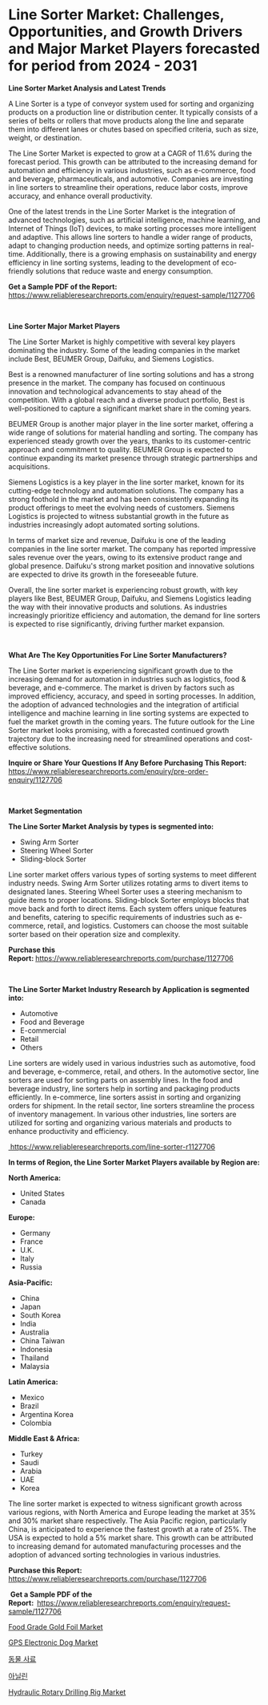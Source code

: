 <p><h1>Line Sorter Market: Challenges, Opportunities, and Growth Drivers and Major Market Players forecasted for period from 2024 - 2031</h1></p><p><strong>Line Sorter Market Analysis and Latest Trends</strong></p>
<p><p>A Line Sorter is a type of conveyor system used for sorting and organizing products on a production line or distribution center. It typically consists of a series of belts or rollers that move products along the line and separate them into different lanes or chutes based on specified criteria, such as size, weight, or destination.</p><p>The Line Sorter Market is expected to grow at a CAGR of 11.6% during the forecast period. This growth can be attributed to the increasing demand for automation and efficiency in various industries, such as e-commerce, food and beverage, pharmaceuticals, and automotive. Companies are investing in line sorters to streamline their operations, reduce labor costs, improve accuracy, and enhance overall productivity.</p><p>One of the latest trends in the Line Sorter Market is the integration of advanced technologies, such as artificial intelligence, machine learning, and Internet of Things (IoT) devices, to make sorting processes more intelligent and adaptive. This allows line sorters to handle a wider range of products, adapt to changing production needs, and optimize sorting patterns in real-time. Additionally, there is a growing emphasis on sustainability and energy efficiency in line sorting systems, leading to the development of eco-friendly solutions that reduce waste and energy consumption.</p></p>
<p><strong>Get a Sample PDF of the Report:&nbsp;</strong> <a href="https://www.reliableresearchreports.com/enquiry/request-sample/1127706">https://www.reliableresearchreports.com/enquiry/request-sample/1127706</a></p>
<p>&nbsp;</p>
<p><strong>Line Sorter Major Market Players</strong></p>
<p><p>The Line Sorter Market is highly competitive with several key players dominating the industry. Some of the leading companies in the market include Best, BEUMER Group, Daifuku, and Siemens Logistics.</p><p>Best is a renowned manufacturer of line sorting solutions and has a strong presence in the market. The company has focused on continuous innovation and technological advancements to stay ahead of the competition. With a global reach and a diverse product portfolio, Best is well-positioned to capture a significant market share in the coming years.</p><p>BEUMER Group is another major player in the line sorter market, offering a wide range of solutions for material handling and sorting. The company has experienced steady growth over the years, thanks to its customer-centric approach and commitment to quality. BEUMER Group is expected to continue expanding its market presence through strategic partnerships and acquisitions.</p><p>Siemens Logistics is a key player in the line sorter market, known for its cutting-edge technology and automation solutions. The company has a strong foothold in the market and has been consistently expanding its product offerings to meet the evolving needs of customers. Siemens Logistics is projected to witness substantial growth in the future as industries increasingly adopt automated sorting solutions.</p><p>In terms of market size and revenue, Daifuku is one of the leading companies in the line sorter market. The company has reported impressive sales revenue over the years, owing to its extensive product range and global presence. Daifuku's strong market position and innovative solutions are expected to drive its growth in the foreseeable future.</p><p>Overall, the line sorter market is experiencing robust growth, with key players like Best, BEUMER Group, Daifuku, and Siemens Logistics leading the way with their innovative products and solutions. As industries increasingly prioritize efficiency and automation, the demand for line sorters is expected to rise significantly, driving further market expansion.</p></p>
<p>&nbsp;</p>
<p><strong>What Are The Key Opportunities For Line Sorter Manufacturers?</strong></p>
<p><p>The Line Sorter market is experiencing significant growth due to the increasing demand for automation in industries such as logistics, food & beverage, and e-commerce. The market is driven by factors such as improved efficiency, accuracy, and speed in sorting processes. In addition, the adoption of advanced technologies and the integration of artificial intelligence and machine learning in line sorting systems are expected to fuel the market growth in the coming years. The future outlook for the Line Sorter market looks promising, with a forecasted continued growth trajectory due to the increasing need for streamlined operations and cost-effective solutions.</p></p>
<p><strong>Inquire or Share Your Questions If Any Before Purchasing This Report:</strong> <a href="https://www.reliableresearchreports.com/enquiry/pre-order-enquiry/1127706">https://www.reliableresearchreports.com/enquiry/pre-order-enquiry/1127706</a></p>
<p>&nbsp;</p>
<p><strong>Market Segmentation</strong></p>
<p><strong>The Line Sorter Market Analysis by types is segmented into:</strong></p>
<p><ul><li>Swing Arm Sorter</li><li>Steering Wheel Sorter</li><li>Sliding-block Sorter</li></ul></p>
<p><p>Line sorter market offers various types of sorting systems to meet different industry needs. Swing Arm Sorter utilizes rotating arms to divert items to designated lanes. Steering Wheel Sorter uses a steering mechanism to guide items to proper locations. Sliding-block Sorter employs blocks that move back and forth to direct items. Each system offers unique features and benefits, catering to specific requirements of industries such as e-commerce, retail, and logistics. Customers can choose the most suitable sorter based on their operation size and complexity.</p></p>
<p><strong>Purchase this Report:&nbsp;</strong><a href="https://www.reliableresearchreports.com/purchase/1127706">https://www.reliableresearchreports.com/purchase/1127706</a></p>
<p>&nbsp;</p>
<p><strong>The Line Sorter Market Industry Research by Application is segmented into:</strong></p>
<p><ul><li>Automotive</li><li>Food and Beverage</li><li>E-commercial</li><li>Retail</li><li>Others</li></ul></p>
<p><p>Line sorters are widely used in various industries such as automotive, food and beverage, e-commerce, retail, and others. In the automotive sector, line sorters are used for sorting parts on assembly lines. In the food and beverage industry, line sorters help in sorting and packaging products efficiently. In e-commerce, line sorters assist in sorting and organizing orders for shipment. In the retail sector, line sorters streamline the process of inventory management. In various other industries, line sorters are utilized for sorting and organizing various materials and products to enhance productivity and efficiency.</p></p>
<p><a href="https://www.reliableresearchreports.com/line-sorter-r1127706">&nbsp;https://www.reliableresearchreports.com/line-sorter-r1127706</a></p>
<p><strong>In terms of Region, the Line Sorter Market Players available by Region are:</strong></p>
<p>
    <p> <strong> North America: </strong>
        <ul>
            <li>United States</li>
            <li>Canada</li>
        </ul>
        </p> 
    <p> <strong> Europe: </strong>
        <ul>
            <li>Germany</li>
            <li>France</li>
            <li>U.K.</li>
            <li>Italy</li>
            <li>Russia</li>
        </ul>
        </p> 
    <p> <strong> Asia-Pacific: </strong>
        <ul>
            <li>China</li>
            <li>Japan</li>
            <li>South Korea</li>
            <li>India</li>
            <li>Australia</li>
            <li>China Taiwan</li>
            <li>Indonesia</li>
            <li>Thailand</li>
            <li>Malaysia</li>
        </ul>
        </p> 
    <p> <strong> Latin America: </strong>
        <ul>
            <li>Mexico</li>
            <li>Brazil</li>
            <li>Argentina Korea</li>
            <li>Colombia</li>
        </ul>
        </p> 
    <p> <strong> Middle East & Africa: </strong>
        <ul>
            <li>Turkey</li>
            <li>Saudi</li>
            <li>Arabia</li>
            <li>UAE</li>
            <li>Korea</li>
        </ul>
    </p>
    </p>
<p><p>The line sorter market is expected to witness significant growth across various regions, with North America and Europe leading the market at 35% and 30% market share respectively. The Asia Pacific region, particularly China, is anticipated to experience the fastest growth at a rate of 25%. The USA is expected to hold a 5% market share. This growth can be attributed to increasing demand for automated manufacturing processes and the adoption of advanced sorting technologies in various industries.</p></p>
<p><strong>Purchase this Report: </strong><a href="https://www.reliableresearchreports.com/purchase/1127706">https://www.reliableresearchreports.com/purchase/1127706</a></p>
<p>&nbsp;<strong>Get a Sample PDF of the Report:&nbsp;&nbsp;</strong><a href="https://www.reliableresearchreports.com/enquiry/request-sample/1127706">https://www.reliableresearchreports.com/enquiry/request-sample/1127706</a></p>
<p><strong></strong></p>
<p><p><a href="https://www.linkedin.com/pulse/food-grade-gold-foilnbspmarket-focuses-market-share-size-projected-zmcfe">Food Grade Gold Foil Market</a></p><p><a href="https://www.linkedin.com/pulse/decoding-gps-electronic-dog-market-metrics-share-trends-growth-lofie">GPS Electronic Dog Market</a></p><p><a href="https://github.com/valroy852/Market-Research-Report-List-1/blob/main/534265051846.md">동물 사료</a></p><p><a href="https://github.com/royErdmtyan906778/Market-Research-Report-List-1/blob/main/750373251845.md">아닐린</a></p><p><a href="https://github.com/EbonyHane1955/Market-Research-Report-List-1/blob/main/hydraulic-rotary-drilling-rig-market.md">Hydraulic Rotary Drilling Rig Market</a></p></p>